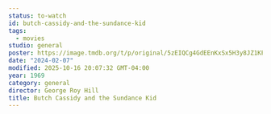 ```yaml
---
status: to-watch
id: butch-cassidy-and-the-sundance-kid
tags:
  - movies
studio: general
poster: https://image.tmdb.org/t/p/original/5zEIQCg4GdEEnKxSx5H3y8JZ1KF.jpg
date: "2024-02-07"
modified: 2025-10-16 20:07:32 GMT-04:00
year: 1969
category: general
director: George Roy Hill
title: Butch Cassidy and the Sundance Kid
---
```


